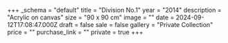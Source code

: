 +++
_schema = "default"
title = "Division No.1"
year = "2014"
description = "Acrylic on canvas"
size = "90 x 90 cm"
image = ""
date = 2024-09-12T17:08:47.000Z
draft = false
sale = false
gallery = "Private Collection"
price = ""
purchase_link = ""
private = true
+++
